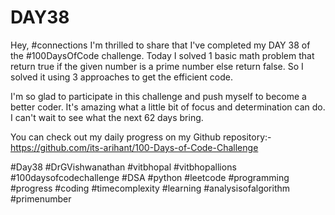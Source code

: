# DAY38
Hey, #connections I'm thrilled to share that I've completed my DAY 38 of the #100DaysOfCode challenge. Today I solved 1 basic math problem that return true if the given number is a prime number else return false. So I solved it using 3 approaches to get the efficient code.

I'm so glad to participate in this challenge and push myself to become a better coder. It's amazing what a little bit of focus and determination can do. I can't wait to see what the next 62 days bring.

You can check out my daily progress on my Github repository:- https://github.com/its-arihant/100-Days-of-Code-Challenge

#Day38 #DrGVishwanathan #vitbhopal #vitbhopallions #100daysofcodechallenge #DSA #python #leetcode #programming #progress #coding #timecomplexity #learning #analysisofalgorithm #primenumber
